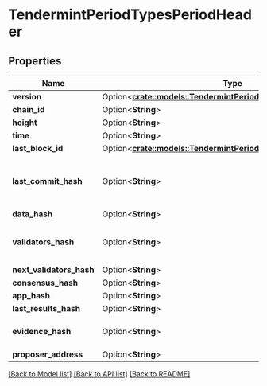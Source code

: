 # TendermintPeriodTypesPeriodHeader

## Properties

Name | Type | Description | Notes
------------ | ------------- | ------------- | -------------
**version** | Option<[**crate::models::TendermintPeriodVersionPeriodConsensus**](tendermint.version.Consensus.md)> |  | [optional]
**chain_id** | Option<**String**> |  | [optional]
**height** | Option<**String**> |  | [optional]
**time** | Option<**String**> |  | [optional]
**last_block_id** | Option<[**crate::models::TendermintPeriodTypesPeriodBlockId**](tendermint.types.BlockID.md)> |  | [optional]
**last_commit_hash** | Option<**String**> | commit from validators from the last block | [optional]
**data_hash** | Option<**String**> |  | [optional]
**validators_hash** | Option<**String**> | validators for the current block | [optional]
**next_validators_hash** | Option<**String**> |  | [optional]
**consensus_hash** | Option<**String**> |  | [optional]
**app_hash** | Option<**String**> |  | [optional]
**last_results_hash** | Option<**String**> |  | [optional]
**evidence_hash** | Option<**String**> | evidence included in the block | [optional]
**proposer_address** | Option<**String**> |  | [optional]

[[Back to Model list]](../README.md#documentation-for-models) [[Back to API list]](../README.md#documentation-for-api-endpoints) [[Back to README]](../README.md)


